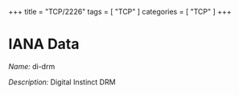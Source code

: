 +++
title = "TCP/2226"
tags = [ "TCP" ]
categories = [ "TCP" ]
+++

# IANA Data

_Name:_ di-drm

_Description:_ Digital Instinct DRM

